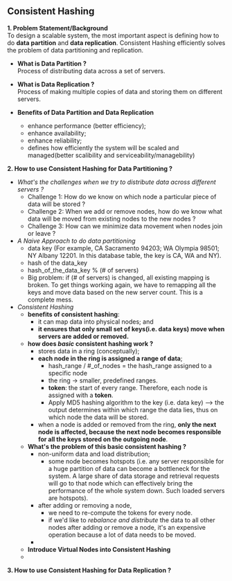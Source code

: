 ## Consistent Hashing

**1. Problem Statement/Background**  
To design a scalable system, the most important aspect is defining how to do **data partition** and **data replication**. Consistent Hashing efficiently solves the problem of data partitioning and replication.

- **What is Data Partition ?**  
Process of distributing data across a set of servers.

- **What is Data Replication ?**  
Process of making multiple copies of data and storing them on different servers.

- **Benefits of Data Partition and Data Replication**
  - enhance performance (better efficiency);
  - enhance availability;
  - enhance reliability;
  - defines how efficiently the system will be scaled and managed(better scalibility and serviceability/managebility)

**2. How to use Consistent Hashing for Data Partitioning ?**
- _What's the challenges when we try to distribute data across different servers ?_
  - Challenge 1: How do we know on which node a particular piece of data will be stored ?
  - Challenge 2: When we add or remove nodes, how do we know what data will be moved from existing nodes to the new nodes ?
  - Challenge 3: How can we minimize data movement when nodes join or leave ?
- _A Naive Approach to do data partitioning_
  - data key (For example, CA Sacramento 94203; WA Olympia 98501; NY Albany 12201. In this database table, the key is CA, WA and NY).
  - hash of the data_key
  - hash_of_the_data_key % (# of servers)
  - Big problem: if (# of servers) is changed, all existing mapping is broken. To get things working again, we have to remapping all the keys and move data based on the new server count. This is a complete mess.
- _Consistent Hashing_
  - **benefits of consistent hashing**:
    - it can map data into physical nodes; and
    - **it ensures that only small set of keys(i.e. data keys) move when servers are added or removed.**
  - **how does _basic_ consistent hashing work ?**
    - stores data in a ring (conceptually);
    - **each node in the ring is assigned a range of data**;
      - hash_range / #_of_nodes = the hash_range assigned to a specific node
      - the ring -> smaller, predefined ranges.
      - **token**: the start of every range. Therefore, each node is assigned with a **token**.
      - Apply MD5 hashing algorithm to the key (i.e. data key) --> the output determines within which range the data lies, thus on which node the data will be stored.
    - when a node is added or removed from the ring, **only the next node is affected, because the next node becomes responsible for all the keys stored on the outgoing node**.
   - **What's the problem of this basic consistent hashing ?**
      -  non-uniform data and load distribution;
         - some node becomes hotspots (i.e. any server responsible for a huge partition of data can become a bottleneck for the system. A large share of data storage and retrieval requests will go to that node which can effectively bring the performance of the whole system down. Such loaded servers are hotspots).  
      -  after adding or removing a node,
         - we need to re-compute the tokens for every node.
         - if we'd like to _rebalance and distribute_ the data to all other nodes after adding or remove a node, it's an expensive operation because a lot of data needs to be moved.
      -  
   - **Introduce Virtual Nodes into Consistent Hashing**
   -  

**3. How to use Consistent Hashing for Data Replication ?**
